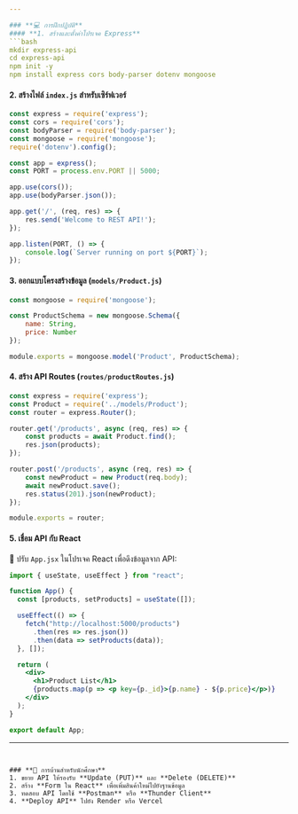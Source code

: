 ```yaml
---

### **💻 การฝึกปฏิบัติ**
#### **1. สร้างและตั้งค่าโปรเจค Express**
```bash
mkdir express-api
cd express-api
npm init -y
npm install express cors body-parser dotenv mongoose
```

#### **2. สร้างไฟล์ `index.js` สำหรับเซิร์ฟเวอร์**
```javascript
const express = require('express');
const cors = require('cors');
const bodyParser = require('body-parser');
const mongoose = require('mongoose');
require('dotenv').config();

const app = express();
const PORT = process.env.PORT || 5000;

app.use(cors());
app.use(bodyParser.json());

app.get('/', (req, res) => {
    res.send('Welcome to REST API!');
});

app.listen(PORT, () => {
    console.log(`Server running on port ${PORT}`);
});
```

#### **3. ออกแบบโครงสร้างข้อมูล (`models/Product.js`)**
```javascript
const mongoose = require('mongoose');

const ProductSchema = new mongoose.Schema({
    name: String,
    price: Number
});

module.exports = mongoose.model('Product', ProductSchema);
```

#### **4. สร้าง API Routes (`routes/productRoutes.js`)**
```javascript
const express = require('express');
const Product = require('../models/Product');
const router = express.Router();

router.get('/products', async (req, res) => {
    const products = await Product.find();
    res.json(products);
});

router.post('/products', async (req, res) => {
    const newProduct = new Product(req.body);
    await newProduct.save();
    res.status(201).json(newProduct);
});

module.exports = router;
```

#### **5. เชื่อม API กับ React**
📌 ปรับ `App.jsx` ในโปรเจค React เพื่อดึงข้อมูลจาก API:
```jsx
import { useState, useEffect } from "react";

function App() {
  const [products, setProducts] = useState([]);

  useEffect(() => {
    fetch("http://localhost:5000/products")
      .then(res => res.json())
      .then(data => setProducts(data));
  }, []);

  return (
    <div>
      <h1>Product List</h1>
      {products.map(p => <p key={p._id}>{p.name} - ${p.price}</p>)}
    </div>
  );
}

export default App;
```

---
```


### **🚀 การบ้านสำหรับนักศึกษา**
1. ขยาย API ให้รองรับ **Update (PUT)** และ **Delete (DELETE)**  
2. สร้าง **Form ใน React** เพื่อเพิ่มสินค้าใหม่ไปยังฐานข้อมูล  
3. ทดสอบ API โดยใช้ **Postman** หรือ **Thunder Client**  
4. **Deploy API** ไปยัง Render หรือ Vercel  
